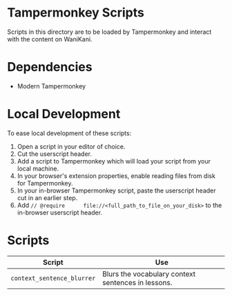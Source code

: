 # Tampermonkey Scripts
Scripts in this directory are to be loaded by Tampermonkey and interact with the content on WaniKani.

# Dependencies
* Modern Tampermonkey

# Local Development
To ease local development of these scripts:
1. Open a script in your editor of choice.
1. Cut the userscript header.
1. Add a script to Tampermonkey which will load your script from your local machine.
1. In your browser's extension properties, enable reading files from disk for Tampermonkey.
1. In your in-browser Tampermonkey script, paste the userscript header cut in an earlier step.
1. Add `// @require      file://<full_path_to_file_on_your_disk>` to the in-browser userscript header.

# Scripts
| Script | Use |
| ------ | --- |
| `context_sentence_blurrer` | Blurs the vocabulary context sentences in lessons. |
